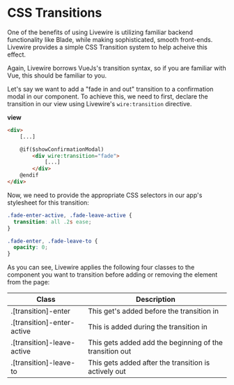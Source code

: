 # CSS Transitions

One of the benefits of using Livewire is utilizing familiar backend functionality like Blade, while making sophisticated, smooth front-ends. Livewire provides a simple CSS Transition system to help acheive this effect.

Again, Livewire borrows VueJs's transition syntax, so if you are familiar with Vue, this should be familiar to you.

Let's say we want to add a "fade in and out" transition to a confirmation modal in our component. To achieve this, we need to first, declare the transition in our view using Livewire's `wire:transition` directive.

**view**
```html
<div>
    [...]

    @if($showConfirmationModal)
        <div wire:transition="fade">
            [...]
        </div>
    @endif
</div>
```

Now, we need to provide the appropriate CSS selectors in our app's stylesheet for this transition:

```css
.fade-enter-active, .fade-leave-active {
  transition: all .2s ease;
}

.fade-enter, .fade-leave-to {
  opacity: 0;
}
```

As you can see, Livewire applies the following four classes to the component you want to transition before adding or removing the element from the page:

Class | Description
--- | ---
.[transition]-enter | This get's added before the transition in
.[transition]-enter-active | This is added during the transition in
.[transition]-leave-active | This gets added add the beginning of the transition out
.[transition]-leave-to | This gets added after the transition is actively out

